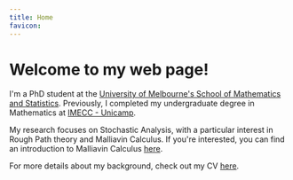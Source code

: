 ```yaml
---
title: Home
favicon: 
---
```


# Welcome to my web page! 

I'm a PhD student at the [University of Melbourne's School of Mathematics and Statistics](https://ms.unimelb.edu.au/). Previously, I completed my undergraduate degree in Mathematics at [IMECC - Unicamp](https://www.ime.unicamp.br/).

My research focuses on Stochastic Analysis, with a particular interest in Rough Path theory and Malliavin Calculus. If you're interested, you can find an introduction to Malliavin Calculus [here](https://github.com/adairneto/Malliavin-Calculus/blob/main/seminario.pdf). 

For more details about my background, check out my CV [here](https://github.com/adairneto/CV/blob/main/CV.pdf).

